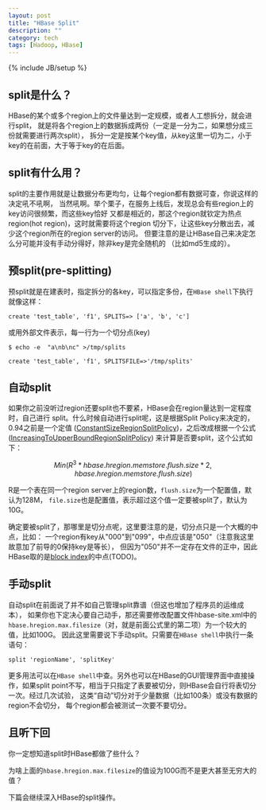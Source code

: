 ```yaml
---
layout: post
title: "HBase Split"
description: ""
category: tech
tags: [Hadoop, HBase]
---
```

{% include JB/setup %}

split是什么？
---

HBase的某个或多个region上的文件量达到一定规模，或者人工想拆分，就会进行split，
就是将各个region上的数据拆成两份（一定是一分为二，如果想分成三份就需要进行两次split），
拆分一定是按某个key值，从key这里一切为二，小于key的在前面，大于等于key的在后面。

split有什么用？
---
split的主要作用就是让数据分布更均匀，让每个region都有数据可查，你说这样的决定吼不吼啊，
当然吼啊。举个栗子，在服务上线后，发现总会有些region上的key访问很频繁，而这些key恰好
又都是相近的，那这个region就钦定为热点region(hot region)，这时就需要将这个region
切分下，让这些key分散出去，减少这个region所在的region server的访问。
但要注意的是让HBase自己来决定怎么分可能并没有手动分得好，除非key是完全随机的
（比如md5生成的）。

预split(pre-splitting)
---
预split就是在建表时，指定拆分的各key，可以指定多份，在`HBase shell`下执行就像这样：

`create 'test_table', 'f1', SPLITS=> ['a', 'b', 'c']`

或用外部文件表示，每一行为一个切分点(key)

`$ echo -e  "a\nb\nc" >/tmp/splits`

`create 'test_table', 'f1', SPLITSFILE=>'/tmp/splits'`

自动split
---
如果你之前没听过region还要split也不要紧，HBase会在region量达到一定程度时，自己进行
split。什么时候自动进行split呢，这是根据Split Policy来决定的，0.94之前是一个定值
([ConstantSizeRegionSplitPolicy][1])，之后改成根据一个公式([IncreasingToUpperBoundRegionSplitPolicy][2])
来计算是否要split，这个公式如下：

$$ Min(R^3 * hbase.hregion.memstore.flush.size * 2, hbase.hregion.memstore.flush.size) $$

R是一个表在同一个region server上的region数，`flush.size`为一个配置值，默认为128M，
`file.size`也是配置值，表示超过这个值一定要被split了，默认为10G。

确定要被split了，那哪里是切分点呢，这里要注意的是，切分点只是一个大概的中点，比如：
一个region有key从"000"到"099"，中点应该是"050"（注意我这里故意加了前导的0保持key是等长），
但因为"050"并不一定存在文件的正中，因此HBase取的是[block index][3]的中点(TODO)。

手动split
---
自动split在前面说了并不如自己管理split靠谱（但这也增加了程序员的运维成本），
如果你也下定决心要自己动手，那还需要修改配置文件hbase-site.xml中的
`hbase.hregion.max.filesize`（对，就是前面公式里的第二项）为一个较大的值，比如100G。
因此这里需要说下手动split。只需要在`HBase shell`中执行一条语句：

`split 'regionName', 'splitKey'`

更多用法可以在`HBase shell`中查。另外也可以在HBase的GUI管理界面中直接操作，如果split
point不写，相当于只指定了表要被切分，则HBase会自行将表切分一次。经过几次试验，
这类“自动”切分对于少量数据（比如100条）或没有数据的region不会切分，
每个region都会被测试一次要不要切分。

且听下回
---
你一定想知道split时HBase都做了些什么？

为啥上面的`hbase.hregion.max.filesize`的值设为100G而不是更大甚至无穷大的值？

下篇会继续深入HBase的split操作。

[1]: https://hbase.apache.org/0.94/apidocs/org/apache/hadoop/hbase/regionserver/ConstantSizeRegionSplitPolicy.html "ConstantSizeRegionSplitPolicy"
[2]: https://hbase.apache.org/0.94/apidocs/org/apache/hadoop/hbase/regionserver/IncreasingToUpperBoundRegionSplitPolicy.html "IncreasingToUpperBoundRegionSplitPolicy"
[3]: http://hbase.apache.org/book/apes03.html#d2145e11930 "block index"
